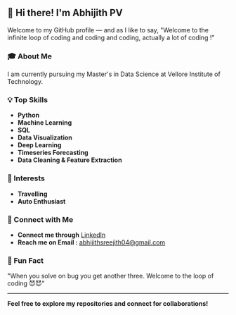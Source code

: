 ## 👋 Hi there! I'm Abhijith PV

Welcome to my GitHub profile — and as I like to say, "Welcome to the infinite loop of coding and coding and coding, actually a lot of coding !"

### 🎓 About Me
I am currently pursuing my Master's in Data Science at Vellore Institute of Technology.

### 💡 Top Skills
- **Python**
- **Machine Learning**
- **SQL**
- **Data Visualization**
- **Deep Learning**
- **Timeseries Forecasting**
- **Data Cleaning & Feature Extraction**

### 🌱 Interests
- **Travelling**
- **Auto Enthusiast**

### 🔗 Connect with Me
- **Connect me through** [LinkedIn](https://www.linkedin.com/in/abhijithpv-zedvega)
- **Reach me on Email :** abhijithsreejith04@gmail.com

### 📝 Fun Fact
"When you solve on bug you get another three. Welcome to the loop of coding 😈😈"

---
**Feel free to explore my repositories and connect for collaborations!**
